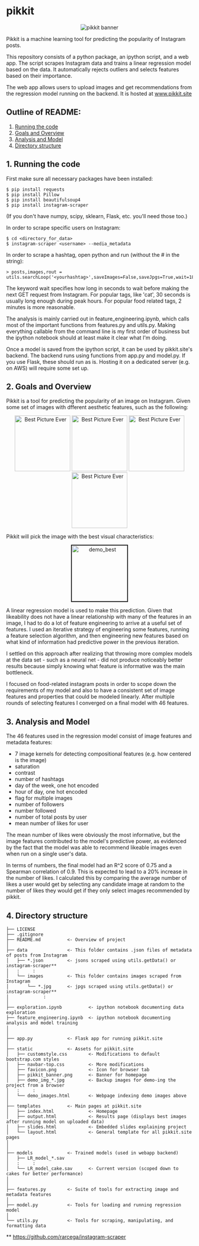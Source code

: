 # pikkit

<p align="center">
  <img src="http://pikkit.site/static/pikkit_banner.png" alt="pikkit banner"/>
</p>

Pikkit is a machine learning tool for predicting the popularity of Instagram posts.

This repository consists of a python package, an ipython script, and a web app. The script scrapes Instagram data and trains a linear regression model based on the data. It automatically rejects outliers and selects features based on their importance.

The web app allows users to upload images and get recommendations from the regression model running on the backend. It is hosted at www.pikkit.site


## Outline of README:
1. [Running the code](#Runcode)
2. [Goals and Overview](#Goals)
3. [Analysis and Model](#Analysis)
4. [Directory structure](#Organization)



<a id='Runcode'></a>
## 1. Running the code

First make sure all necessary packages have been installed:

    $ pip install requests
    $ pip install Pillow
    $ pip install beautifulsoup4
    $ pip install instagram-scraper
    
(If you don't have numpy, scipy, sklearn, Flask, etc. you'll need those too.)
    
In order to scrape specific users on Instagram:

    $ cd <directory_for_data>
    $ instagram-scraper <username> --media_metadata 

In order to scrape a hashtag, open python and run (without the # in the string):

    > posts,images,rout = utils.searchLoop('<yourhashtag>',saveImages=False,saveJpgs=True,wait=180)
  
The keyword wait specifies how long in seconds to wait before making the next GET request from Instagram. For popular tags, like 'cat', 30 seconds is usually long enough during peak hours. For popular food related tags, 2 minutes is more reasonable.

The analysis is mainly carried out in feature_engineering.ipynb, which calls most of the important functions from features.py and utils.py. Making everything callable from the command line is my first order of business but the ipython notebook should at least make it clear what I'm doing.

Once a model is saved from the ipython script, it can be used by pikkit.site's backend. The backend runs using functions from app.py and model.py. If you use Flask, these should run as is. Hosting it on a dedicated server (e.g. on AWS) will require some set up.
    

<a id='Goals'></a>
## 2. Goals and Overview

Pikkit is a tool for predicting the popularity of an image on Instagram.
Given some set of images with dfferent aesthetic features, such as the following:

<p align="center">
<img src="http://pikkit.site/static/demo_img_best.jpg" alt="Best Picture Ever" height=150px width=150px>
<img src="http://pikkit.site/static/demo_img_contrast.jpg" alt="Best Picture Ever" height=150px width=150px>
<img src="http://pikkit.site/static/demo_img_corner.jpg" alt="Best Picture Ever" height=150px width=150px>
<img src="http://pikkit.site/static/demo_img_gray.jpg" alt="Best Picture Ever" height=150px width=150px>
</p>

Pikkit will pick the image with the best visual characteristics:

<p align="center">
<img src="http://pikkit.site/static/demo_img_best.jpg" alt="demo_best" height=150px width=150px border="2">
</p>

A linear regression model is used to make this prediction. Given that likeability does not have a linear relationship with many of the features in an image, I had to do a lot of feature engineering to arrive at a useful set of features. I used an iterative strategy of engineering some features, running a feature selection algorithm, and then engineering new features based on what kind of information had predictive power in the previous iteration.

I settled on this approach after realizing that throwing more complex models at the data set - such as a neural net - did not produce noticeably better results because simply knowing what feature is informative was the main bottleneck.

I focused on food-related instagram posts in order to scope down the requirements of my model and also to have a consistent set of image features and properties that could be modeled linearly. After multiple rounds of selecting features I converged on a final model with 46 features.


<a id='Analysis'></a>
## 3. Analysis and Model

The 46 features used in the regression model consist of image features and metadata features:
* 7 image kernels for detecting compositional features (e.g. how centered is the image)
* saturation
* contrast
* number of hashtags
* day of the week, one hot encoded
* hour of day, one hot encoded
* flag for multiple images
* number of followers
* number followed
* number of total posts by user
* mean number of likes for user

The mean number of likes were obviously the most informative, but the image features contributed to the model's predictive power, as evidenced by the fact that the model was able to recommend likeable images even when run on a single user's data.

In terms of numbers, the final model had an R^2 score of 0.75 and a Spearman correlation of 0.9. This is expected to lead to a 20% increase in the number of likes. I calculated this by comparing the average number of likes a user would get by selecting any candidate image at random to the number of likes they would get if they only select images recommended by pikkit.


<a id='Organization'></a>
## 4. Directory structure

    ├── LICENSE
    ├── .gitignore
    ├── README.md          <- Overview of project
    │
    ├── data               <- This folder contains .json files of metadata of posts from Instagram
    │   ├── *.json         <- jsons scraped using utils.getData() or instagram-scraper**
    │   :     :
    │   └── images         <- This folder contains images scraped from Instagram
    │       └── *.jpg      <- jpgs scraped using utils.getData() or instagram-scraper**
    │             :
    │
    ├── exploration.ipynb          <- ipython notebook documenting data exploration
    ├── feature_engineering.ipynb  <- ipython notebook documenting analysis and model training
    │
    │
    ├── app.py             <- Flask app for running pikkit.site
    │
    ├── static             <- Assets for pikkit.site
    │   ├── customstyle.css        <- Modifications to default bootstrap.com styles
    │   ├── navbar-top.css         <- More modifications
    │   ├── favicon.png            <- Icon for browser tab
    │   ├── pikkit_banner.png      <- Banner for homepage
    │   ├── demo_img_*.jpg         <- Backup images for demo-ing the project from a browser
    │   :     :
    │   └── demo_images.html       <- Webpage indexing demo images above
    │
    ├── templates          <- Main pages at pikkit.site
    │   ├── index.html             <- Homepage
    │   ├── output.html            <- Results page (displays best images after running model on uploaded data)
    │   ├── slides.html            <- Embedded slides explaining project
    │   └── layout.html            <- General template for all pikkit.site pages
    │
    │
    ├── models             <- Trained models (used in webapp backend)
    │   ├── LR_model_*.sav 
    │   :     :
    │   └── LR_model_cake.sav      <- Current version (scoped down to cakes for better performance)
    │
    │
    ├── features.py        <- Suite of tools for extracting image and metadata features
    │  
    ├── model.py           <- Tools for loading and running regression model
    │
    └── utils.py           <- Tools for scraping, manipulating, and formatting data
   
\*\* https://github.com/rarcega/instagram-scraper
